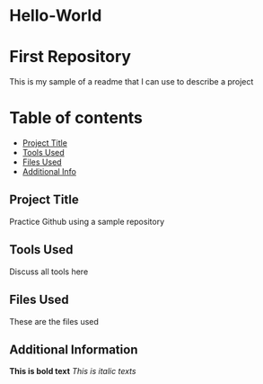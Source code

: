 # Hello-World
# First Repository
This is my sample of a readme that I can use to describe a project

# **Table of contents**
- [Project Title](#Project_Title)
- [Tools Used](#Tools_Used)
- [Files Used](#Files_Used)
- [Additional Info](#Additional_Info)

## Project Title
Practice Github using a sample repository

## Tools Used 
Discuss all tools here

## Files Used
These are the files used

## Additional Information

**This is bold text**
*This is italic texts*

